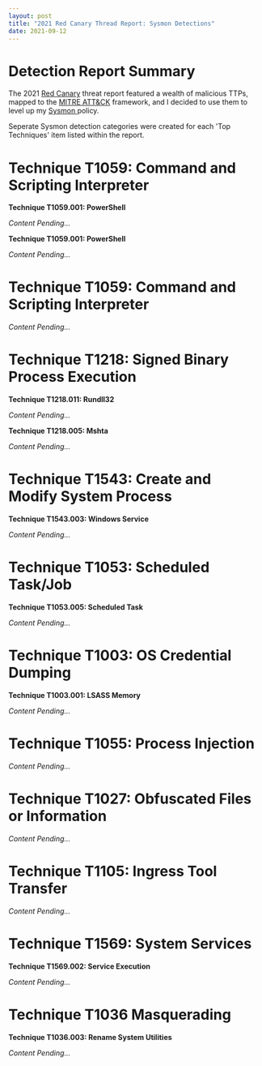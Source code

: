 ```yaml
---
layout: post
title: "2021 Red Canary Thread Report: Sysmon Detections"
date: 2021-09-12
---
```


<!-- <img src="{{site.url}}/img/MITRE_Nav_Kibana.jpg" alt="MITRE ATT&CK Navigator in Kibana" width="1000" height="500"> --> 

<ul>
</ul>

<h1>Detection Report Summary</h1>

<p>The 2021 <a href="https://redcanary.com/">Red Canary</a> threat report featured a wealth of malicious TTPs, mapped to the <a href="https://attack.mitre.org/">MITRE ATT&CK</a> framework, and I decided to use them to level up my <a href="https://docs.microsoft.com/en-us/sysinternals/downloads/sysmon"> Sysmon </a> policy.</p>

<p>Seperate Sysmon detection categories were created for each 'Top Techniques' item listed within the report.</p>

<h1>Technique T1059: Command and Scripting Interpreter</h1>

<b>Technique T1059.001: PowerShell</b>

<p><i>Content Pending...</i></p>
  
<b>Technique T1059.001: PowerShell</b>

<p><i>Content Pending...</i></p>

<h1>Technique T1059: Command and Scripting Interpreter</h1>

<p><i>Content Pending...</i></p>

<h1>Technique T1218: Signed Binary Process Execution</h1>

<b>Technique T1218.011: Rundll32</b>

<p><i>Content Pending...</i></p>

<b>Technique T1218.005: Mshta</b>

<p><i>Content Pending...</i></p>

<h1>Technique T1543: Create and Modify System Process</h1>

<b>Technique T1543.003: Windows Service</b>

<p><i>Content Pending...</i></p>

<h1>Technique T1053: Scheduled Task/Job</h1>

<b>Technique T1053.005: Scheduled Task</b>

<p><i>Content Pending...</i></p>

<h1>Technique T1003: OS Credential Dumping</h1>

<b>Technique T1003.001: LSASS Memory</b>

<p><i>Content Pending...</i></p>

<h1>Technique T1055: Process Injection</h1>

<p><i>Content Pending...</i></p>

<h1>Technique T1027: Obfuscated Files or Information</h1>

<p><i>Content Pending...</i></p>

<h1>Technique T1105: Ingress Tool Transfer</h1>

<p><i>Content Pending...</i></p>

<h1>Technique T1569: System Services</h1>

<b>Technique T1569.002: Service Execution</b>

<p><i>Content Pending...</i></p>
    
<h1>Technique T1036 Masquerading</h1>

<b>Technique T1036.003: Rename System Utilities</b>

<p><i>Content Pending...</i></p>







































